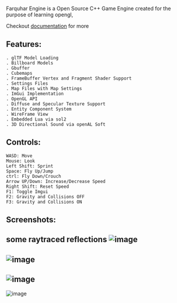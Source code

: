 Farquhar Engine is a Open Source C++ Game Engine created for the purpose of learning opengl,

Checkout [documentation](https://github.com/0opsDev/Farquhar-Engine/blob/master/Documentation/documentation.md) for more

Features:
---
~~~
. glTF Model Loading
. Billboard Models
. Gbuffer
. Cubemaps
. FrameBuffer Vertex and Fragment Shader Support
. Settings Files
. Map Files with Map Settings
. ImGui Implementation
. OpenGL API
. Diffuse and Specular Texture Support
. Entity Component System
. WireFrame View
. Embedded Lua via sol2
. 3D Directional Sound via openAL Soft
~~~

Controls:
---
~~~
WASD: Move
Mouse: Look
Left Shift: Sprint
Space: Fly Up/Jump
ctrl: Fly Down/Crouch
Arrow UP/Down: Increase/Decrease Speed
Right Shift: Reset Speed
F1: Toggle Imgui
F2: Gravity and Collisions OFF
F3: Gravity and Collisions ON
~~~

Screenshots:
---
some raytraced reflections
![image](https://github.com/user-attachments/assets/6d5e7668-fb02-490b-9f27-035b30554f3f)
---
![image](https://github.com/user-attachments/assets/07719cea-7554-490c-9e99-a242be7d05df)
---
![image](https://github.com/user-attachments/assets/4f785c12-f6bf-456c-bc49-c00d743fe079)
---
![image](https://github.com/user-attachments/assets/b9ca279e-19a7-4f49-ae67-771ba146d92e)

